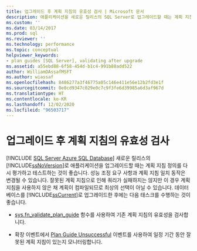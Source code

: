 ```yaml
---
title: 업그레이드 후 계획 지침의 유효성 검사 | Microsoft 문서
description: 애플리케이션을 새로운 릴리스의 SQL Server로 업그레이드할 때는 계획 지침 정의를 다시 평가하고 테스트하는 것이 좋습니다.
ms.custom: ''
ms.date: 03/14/2017
ms.prod: sql
ms.reviewer: ''
ms.technology: performance
ms.topic: conceptual
helpviewer_keywords:
- plan guides [SQL Server], validating after upgrade
ms.assetid: a55ebd88-6f58-454d-b1c4-991b88add522
author: WilliamDAssafMSFT
ms.author: wiassaf
ms.openlocfilehash: 8486277a3f46775a05c146e411e56e12b2fd3e1f
ms.sourcegitcommit: 0e0cd9347c029e0c7c9f3fe6d39985a6d3af967d
ms.translationtype: HT
ms.contentlocale: ko-KR
ms.lasthandoff: 12/02/2020
ms.locfileid: "96503717"
---
```

# <a name="validate-plan-guides-after-upgrade"></a>업그레이드 후 계획 지침의 유효성 검사
[!INCLUDE [SQL Server Azure SQL Database](../../includes/applies-to-version/sql-asdb.md)]
  새로운 릴리스의 [!INCLUDE[ssNoVersion](../../includes/ssnoversion-md.md)]로 애플리케이션을 업그레이드할 때는 계획 지침 정의를 다시 평가하고 테스트하는 것이 좋습니다. 성능 조정 요구 사항과 계획 지침 일치 동작은 변경될 수 있습니다. 잘못된 계획 지침으로 인해 쿼리가 실패하지는 않지만 이 경우 계획 지침을 사용하지 않은 채 계획이 컴파일되므로 최상의 선택이 아닐 수 있습니다. 데이터베이스를 [!INCLUDE[ssCurrent](../../includes/sscurrent-md.md)]로 업그레이드한 후에는 다음 태스크를 수행하는 것이 좋습니다.  
  
-   [sys.fn_validate_plan_guide](../../relational-databases/system-functions/sys-fn-validate-plan-guide-transact-sql.md) 함수를 사용하여 기존 계획 지침의 유효성을 검사합니다.  
  
-   확장 이벤트에서 [Plan Guide Unsuccessful](../../relational-databases/event-classes/plan-guide-unsuccessful-event-class.md) 이벤트를 사용하여 일정 기간 동안 잘못된 계획 지침이 있는지 모니터링합니다.  
  
  
